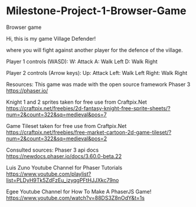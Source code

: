 # Milestone-Project-1-Browser-Game
Browser game

Hi, this is my game Village Defender!

where you will fight against another player for the defence of the village.

Player 1 controls (WASD): 
W: Attack        A: Walk Left        D: Walk Right

Player 2 controls (Arrow keys): 
Up: Attack        Left: Walk Left        Right: Walk Right

Resources:
This game was made with the open source framework Phaser 3 
https://phaser.io/

Knight 1 and 2 sprites taken for free use from Craftpix.Net 
https://craftpix.net/freebies/2d-fantasy-knight-free-sprite-sheets/?num=2&count=322&sq=medieval&pos=7

Game Tileset taken for free use from Craftpix.Net
https://craftpix.net/freebies/free-market-cartoon-2d-game-tileset/?num=2&count=322&sq=medieval&pos=2

Consulted sources:
Phaser 3 api docs
https://newdocs.phaser.io/docs/3.60.0-beta.22

Luis Zuno Youtube Channel for Phaser Tutorials
https://www.youtube.com/playlist?list=PLDyH9Tk5ZdFzEu_izyqgPFtHJJXkc79no

Egee Youtube Channel for How To Make A PhaserJS Game!
https://www.youtube.com/watch?v=88DS3Z8nOdY&t=1s